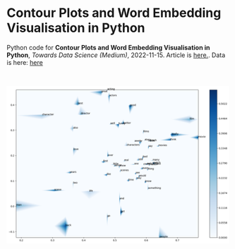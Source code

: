 # Contour Plots and Word Embedding Visualisation in Python
Python code for **Contour Plots and Word Embedding Visualisation in Python**, *Towards Data Science (Medium)*, 2022-11-15.
Article is [here.](https://towardsdatascience.com/contour-plots-and-word-embedding-visualisation-in-python-9dd2dacff6ac?sk=035d72e010f96883c591c09e5cbb3d16). Data is here: [here](https://drive.google.com/drive/folders/1ac_z_bhcq4Jsks3qkkGazjzxklu6Yav7?usp=drive_link)

</br>

<p float="left">

  <img src="fig-github.png" width="1200" margin_bottom = "50" />
</p>

